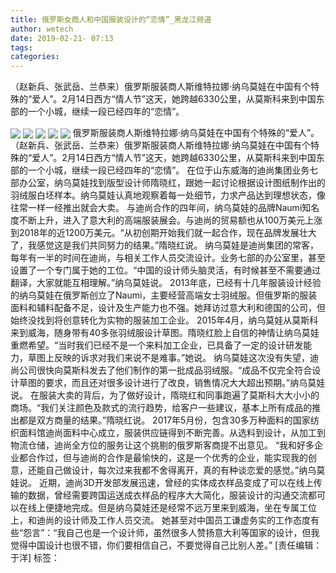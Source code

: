 ```yaml
---
title: 俄罗斯女商人和中国服装设计的“恋情”_黑龙江频道
author: wetech
date: 2019-02-21- 07:13
tags: 
categories: 
---
```

（赵新兵、张武岳、兰恭来）俄罗斯服装商人斯维特拉娜·纳乌莫娃在中国有个特殊的“爱人”。2月14日西方“情人节”这天，她跨越6330公里，从莫斯科来到中国东部的一个小城，继续一段已经四年的“恋情”。
<!-- more -->
                
<img align="center" border="0" src="http://p2.ifengimg.com/a/2019_08/3974aa8ea98c644_size407_w582_h320.png" />
                
<img align="center" border="0" src="http://p0.ifengimg.com/a/2019_08/82ab4d6d795d14e_size338_w574_h321.png" />
            
<img align="center" border="0" src="http://p2.ifengimg.com/a/2019_08/5dae912c5c6c0d1_size428_w581_h332.png" />
<img align="center" border="0" src="http://p0.ifengimg.com/a/2019_08/c832b4e50d0b1fa_size374_w581_h323.png" />
<img align="center" border="0" src="http://p2.ifengimg.com/a/2016/0810/204c433878d5cf9size1_w16_h16.png" />
俄罗斯服装商人斯维特拉娜·纳乌莫娃在中国有个特殊的“爱人”。
（赵新兵、张武岳、兰恭来）俄罗斯服装商人斯维特拉娜·纳乌莫娃在中国有个特殊的“爱人”。2月14日西方“情人节”这天，她跨越6330公里，从莫斯科来到中国东部的一个小城，继续一段已经四年的“恋情”。
在位于山东威海的迪尚集团业务七部办公室，纳乌莫娃找到版型设计师隋晓红，跟她一起讨论根据设计图纸制作出的羽绒服白坯样本。纳乌莫娃认真地观察着每一处细节，力求产品达到理想状态，像往常一样一经推出就会大卖。
与迪尚合作的四年间，纳乌莫娃的品牌Naumi知名度不断上升，进入了意大利的高端服装展会。与迪尚的贸易额也从100万美元上涨到2018年的近1200万美元。“从初创期开始我们就一起合作，现在品牌发展壮大了，我感觉这是我们共同努力的结果。”隋晓红说。
纳乌莫娃是迪尚集团的常客，每年有一半的时间在迪尚，与相关工作人员交流设计。业务七部的办公室里，甚至设置了一个专门属于她的工位。“中国的设计师头脑灵活，有时候甚至不需要通过翻译，大家就能互相理解。”纳乌莫娃说。
2013年底，已经有十几年服装设计经验的纳乌莫娃在俄罗斯创立了Naumi，主要经营高端女士羽绒服。但俄罗斯的服装面料和辅料配备不足，设计及生产能力也不强。她拜访过意大利和德国的公司，但始终没找到将创意转化为实物的服装加工企业。
2015年4月，纳乌莫娃从莫斯科来到威海，随身带有40多张羽绒服设计草图。隋晓红脸上自信的神情让纳乌莫娃重燃希望。“当时我们已经不是一个来料加工企业，已具备了一定的设计研发能力，草图上反映的诉求对我们来说不是难事。”她说。
纳乌莫娃这次没有失望，迪尚公司很快向莫斯科发去了他们制作的第一批成品羽绒服。“成品不仅完全符合设计草图的要求，而且还对很多设计进行了改良，销售情况大大超出预期。”纳乌莫娃说。
在服装大卖的背后，为了做好设计，隋晓红和同事跑遍了莫斯科大大小小的商场。“我们关注颜色及款式的流行趋势，给客户一些建议，基本上所有成品的推出都是双方商量的结果。”隋晓红说。
2017年5月份，包含30多万种面料的国家纺织面料馆迪尚面料中心成立，服装供应链得到不断完善。从选料到设计，从加工到物流仓储，迪尚全方位的服务让这个挑剔的俄罗斯客商提不出意见。
“我和好多企业都合作过，但与迪尚的合作是最愉快的，这是一个优秀的企业，能实现我的创意，还能自己做设计，每次过来我都不舍得离开，真的有种谈恋爱的感觉。”纳乌莫娃说。
近期，迪尚3D开发部发展迅速，曾经的实体成衣样品变成了可以在线上传输的数据，曾经需要跨国运送成衣样品的程序大大简化，服装设计的沟通交流都可以在线上便捷地完成。但是纳乌莫娃还是经常不远万里来到威海，坐在专属工位上，和迪尚的设计师及工作人员交流。
她甚至对中国员工谦虚务实的工作态度有些“怨言”：“我自己也是一个设计师，虽然很多人赞扬意大利等国家的设计，但我觉得中国设计也很不错，你们要相信自己，不要觉得自己比别人差。”
[责任编辑：于洋]
标签：
 
 
 
             
